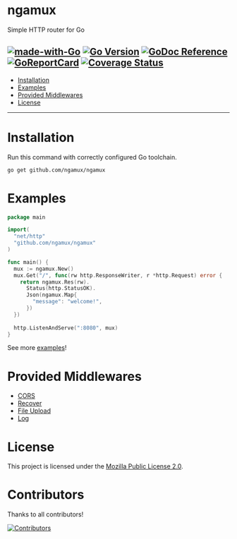 # ngamux
Simple HTTP router for Go

[![made-with-Go](https://img.shields.io/badge/Made%20with-Go-1f425f.svg)](http://golang.org)
[![Go Version](https://img.shields.io/github/go-mod/go-version/ngamux/ngamux.svg)](https://github.com/ngamux/ngamux)
[![GoDoc Reference](https://img.shields.io/badge/godoc-reference-blue.svg)](https://pkg.go.dev/github.com/ngamux/ngamux)
[![GoReportCard](https://goreportcard.com/badge/github.com/ngamux/ngamux)](https://goreportcard.com/report/github.com/ngamux/ngamux)
[![Coverage Status](https://codecov.io/gh/ngamux/ngamux/branch/master/graph/badge.svg?token=7ORUPOWS3I)](https://codecov.io/gh/ngamux/ngamux)
---

* [Installation](#installation)
* [Examples](#examples)
* [Provided Middlewares](#provided-middlewares)
* [License](#license)

---

# Installation
Run this command with correctly configured Go toolchain.
```bash
go get github.com/ngamux/ngamux
```

# Examples
```go
package main

import(
  "net/http"
  "github.com/ngamux/ngamux"
)

func main() {
  mux := ngamux.New()
  mux.Get("/", func(rw http.ResponseWriter, r *http.Request) error {
    return ngamux.Res(rw).
      Status(http.StatusOK).
      Json(ngamux.Map{
        "message": "welcome!",
      })
  })
  
  http.ListenAndServe(":8080", mux)
}
```

See more [examples](https://github.com/ngamux/ngamux-example)!

# Provided Middlewares
* [CORS](https://github.com/ngamux/middleware/tree/master/cors)
* [Recover](https://github.com/ngamux/middleware/tree/master/recover)
* [File Upload](https://github.com/ngamux/middleware/tree/master/fileupload)
* [Log](https://github.com/ngamux/middleware/tree/master/log)

# License
This project is licensed under the [Mozilla Public License 2.0](https://github.com/ngamux/ngamux/blob/master/LICENSE).

# Contributors
Thanks to all contributors!

[![Contributors](https://contrib.rocks/image?repo=ngamux/ngamux)](https://github.com/ngamux/ngamux/graphs/contributors)
